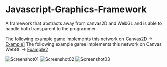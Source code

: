 # Javascript-Graphics-Framework
A framework that abstracts away from canvas2D and WebGL and is able to handle both transparent to the programmer

The following example game implements this network on Canvas2D -> [Example1](http://www.rayflectar.com/p03-Concepts/p03-MathMoth/game.html)
The following example game implements this network on Canvas WebGL -> [Example2](http://www.rayflectar.com/p04-Programming/p01-Rubik/rubik.html)

![Screenshot01](http://rayflectar.com/p04-Programming/images/Rcube00-min.jpg)
![Screenshot02](http://rayflectar.com/p04-Programming/images/Rcube04-min.jpg)
![Screenshot03](http://rayflectar.com/p04-Programming/images/Rcube03-min.jpg)
